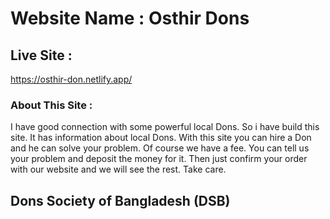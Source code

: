 # Website Name : Osthir Dons


## Live Site :

https://osthir-don.netlify.app/

### About This Site :

I have good connection with some powerful local Dons. So i have build this site. It has information about local Dons. With this site you can hire a Don and he can solve your problem. Of course we have a fee. You can tell us your problem and deposit the money for it. Then just confirm your order with our website and we will see the rest. Take care.

## Dons Society of Bangladesh (DSB)

